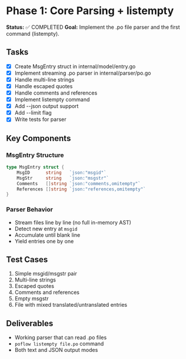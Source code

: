 # Phase 1: Core Parsing + listempty

**Status:** ✅ COMPLETED
**Goal:** Implement the .po file parser and the first command (listempty).

## Tasks

- [x] Create MsgEntry struct in internal/model/entry.go
- [x] Implement streaming .po parser in internal/parser/po.go
- [x] Handle multi-line strings
- [x] Handle escaped quotes
- [x] Handle comments and references
- [x] Implement listempty command
- [x] Add --json output support
- [x] Add --limit flag
- [x] Write tests for parser

## Key Components

### MsgEntry Structure

```go
type MsgEntry struct {
    MsgID      string   `json:"msgid"`
    MsgStr     string   `json:"msgstr"`
    Comments   []string `json:"comments,omitempty"`
    References []string `json:"references,omitempty"`
}
```

### Parser Behavior

- Stream files line by line (no full in-memory AST)
- Detect new entry at `msgid`
- Accumulate until blank line
- Yield entries one by one

## Test Cases

1. Simple msgid/msgstr pair
2. Multi-line strings
3. Escaped quotes
4. Comments and references
5. Empty msgstr
6. File with mixed translated/untranslated entries

## Deliverables

- Working parser that can read .po files
- `poflow listempty file.po` command
- Both text and JSON output modes
